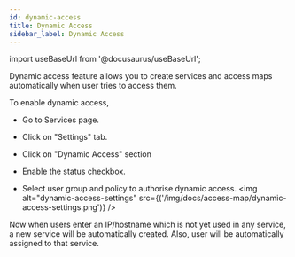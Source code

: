 ```yaml
---
id: dynamic-access
title: Dynamic Access
sidebar_label: Dynamic Access
---
```


import useBaseUrl from '@docusaurus/useBaseUrl';


Dynamic access feature allows you to create services and access maps automatically when user tries to access them.

To enable dynamic access,
* Go to Services page.
* Click on "Settings" tab.

* Click on "Dynamic Access" section
* Enable the status checkbox.
* Select user group and policy to authorise dynamic access.
<img  alt="dynamic-access-settings" src={('/img/docs/access-map/dynamic-access-settings.png')} />

Now when users enter an IP/hostname which is not yet used in any service, a new service will be automatically created.
Also, user will be automatically assigned to that service.
